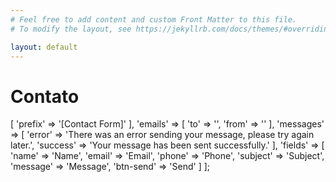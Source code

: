 ```yaml
---
# Feel free to add content and custom Front Matter to this file.
# To modify the layout, see https://jekyllrb.com/docs/themes/#overriding-theme-defaults

layout: default
---
```


# Contato
<?php

return [
    'subject' => [
        'prefix' => '[Contact Form]'
    ],
    'emails' => [
        'to'   => '',
        'from' => ''
    ],
    'messages' => [
        'error'   => 'There was an error sending your message, please try again later.',
        'success' => 'Your message has been sent successfully.'
    ],
    'fields' => [
        'name'     => 'Name',
        'email'    => 'Email',
        'phone'    => 'Phone',
        'subject'  => 'Subject',
        'message'  => 'Message',
        'btn-send' => 'Send'
    ]
];
